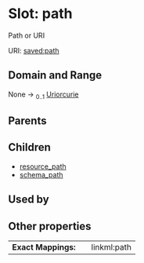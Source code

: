 
# Slot: path


Path or URI

URI: [saved:path](http://marine.gov.scot/metadata/saved/schema/path)


## Domain and Range

None &#8594;  <sub>0..1</sub> [Uriorcurie](types/Uriorcurie.md)

## Parents


## Children

 *  [resource_path](resource_path.md)
 *  [schema_path](schema_path.md)

## Used by


## Other properties

|  |  |  |
| --- | --- | --- |
| **Exact Mappings:** | | linkml:path |

